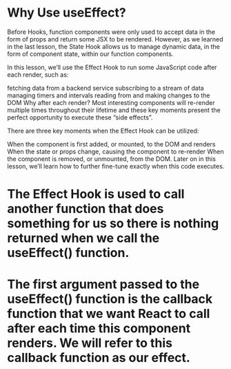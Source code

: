 # Why Use useEffect?
Before Hooks, function components were only used to accept data in the form of props and return some JSX to be rendered. However, as we learned in the last lesson, the State Hook allows us to manage dynamic data, in the form of component state, within our function components.

In this lesson, we’ll use the Effect Hook to run some JavaScript code after each render, such as:

fetching data from a backend service
subscribing to a stream of data
managing timers and intervals
reading from and making changes to the DOM
Why after each render?
Most interesting components will re-render multiple times throughout their lifetime and these key moments present the perfect opportunity to execute these “side effects”.

There are three key moments when the Effect Hook can be utilized:

When the component is first added, or mounted, to the DOM and renders
When the state or props change, causing the component to re-render
When the component is removed, or unmounted, from the DOM.
Later on in this lesson, we’ll learn how to further fine-tune exactly when this code executes.

# The Effect Hook is used to call another function that does something for us so there is nothing returned when we call the useEffect() function.

# The first argument passed to the useEffect() function is the callback function that we want React to call after each time this component renders. We will refer to this callback function as our effect.